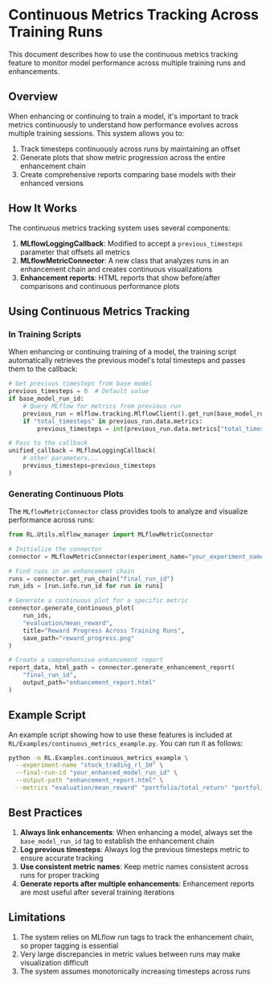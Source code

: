 # Continuous Metrics Tracking Across Training Runs

This document describes how to use the continuous metrics tracking feature to monitor model performance across multiple training runs and enhancements.

## Overview

When enhancing or continuing to train a model, it's important to track metrics continuously to understand how performance evolves across multiple training sessions. This system allows you to:

1. Track timesteps continuously across runs by maintaining an offset
2. Generate plots that show metric progression across the entire enhancement chain
3. Create comprehensive reports comparing base models with their enhanced versions

## How It Works

The continuous metrics tracking system uses several components:

1. **MLflowLoggingCallback**: Modified to accept a `previous_timesteps` parameter that offsets all metrics
2. **MLflowMetricConnector**: A new class that analyzes runs in an enhancement chain and creates continuous visualizations
3. **Enhancement reports**: HTML reports that show before/after comparisons and continuous performance plots

## Using Continuous Metrics Tracking

### In Training Scripts

When enhancing or continuing training of a model, the training script automatically retrieves the previous model's total timesteps and passes them to the callback:

```python
# Get previous timesteps from base model
previous_timesteps = 0  # Default value 
if base_model_run_id:
    # Query MLflow for metrics from previous run
    previous_run = mlflow.tracking.MlflowClient().get_run(base_model_run_id)
    if "total_timesteps" in previous_run.data.metrics:
        previous_timesteps = int(previous_run.data.metrics["total_timesteps"])

# Pass to the callback
unified_callback = MLflowLoggingCallback(
    # other parameters...
    previous_timesteps=previous_timesteps
)
```

### Generating Continuous Plots

The `MLflowMetricConnector` class provides tools to analyze and visualize performance across runs:

```python
from RL.Utils.mlflow_manager import MLflowMetricConnector

# Initialize the connector
connector = MLflowMetricConnector(experiment_name="your_experiment_name")

# Find runs in an enhancement chain
runs = connector.get_run_chain("final_run_id")
run_ids = [run.info.run_id for run in runs]

# Generate a continuous plot for a specific metric
connector.generate_continuous_plot(
    run_ids,
    "evaluation/mean_reward",
    title="Reward Progress Across Training Runs",
    save_path="reward_progress.png"
)

# Create a comprehensive enhancement report
report_data, html_path = connector.generate_enhancement_report(
    "final_run_id",
    output_path="enhancement_report.html"
)
```

## Example Script

An example script showing how to use these features is included at `RL/Examples/continuous_metrics_example.py`. You can run it as follows:

```bash
python -m RL.Examples.continuous_metrics_example \
  --experiment-name "stock_trading_rl_1H" \
  --final-run-id "your_enhanced_model_run_id" \
  --output-path "enhancement_report.html" \
  --metrics "evaluation/mean_reward" "portfolio/total_return" "portfolio/sharpe_ratio"
```

## Best Practices

1. **Always link enhancements**: When enhancing a model, always set the `base_model_run_id` tag to establish the enhancement chain
2. **Log previous timesteps**: Always log the previous timesteps metric to ensure accurate tracking
3. **Use consistent metric names**: Keep metric names consistent across runs for proper tracking
4. **Generate reports after multiple enhancements**: Enhancement reports are most useful after several training iterations

## Limitations

1. The system relies on MLflow run tags to track the enhancement chain, so proper tagging is essential
2. Very large discrepancies in metric values between runs may make visualization difficult
3. The system assumes monotonically increasing timesteps across runs

